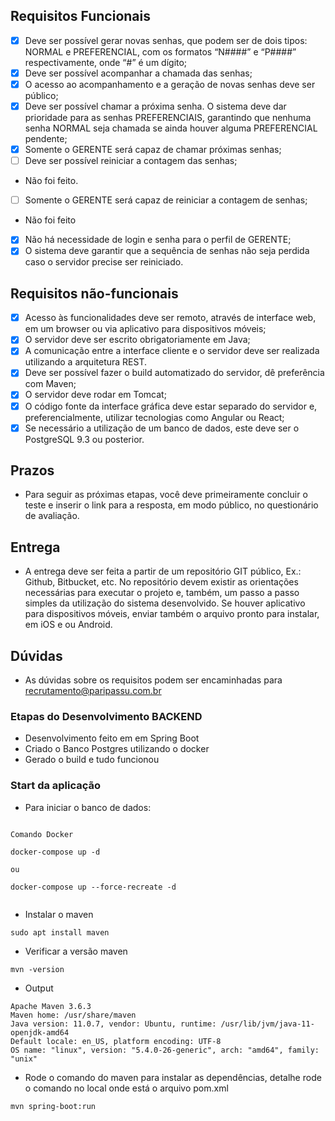 ## Requisitos Funcionais

- [x] Deve ser possível gerar novas senhas, que podem ser de dois tipos: NORMAL e PREFERENCIAL, com os formatos “N####” e “P####” respectivamente, onde “#” é um dígito;
- [x] Deve ser possível acompanhar a chamada das senhas;
- [x] O acesso ao acompanhamento e a geração de novas senhas deve ser público;
- [x] Deve ser possível chamar a próxima senha. O sistema deve dar prioridade para as senhas PREFERENCIAIS, garantindo que nenhuma senha NORMAL seja chamada se ainda houver alguma PREFERENCIAL pendente;
- [x] Somente o GERENTE será capaz de chamar próximas senhas;
- [ ] Deve ser possível reiniciar a contagem das senhas;
- Não foi feito.
- [ ] Somente o GERENTE será capaz de reiniciar a contagem de senhas;
- Não foi feito
- [x] Não há necessidade de login e senha para o perfil de GERENTE;
- [x] O sistema deve garantir que a sequência de senhas não seja perdida caso o servidor precise ser reiniciado.

## Requisitos não-funcionais

- [x] Acesso às funcionalidades deve ser remoto, através de interface web, em um browser ou via aplicativo para dispositivos móveis;
- [x] O servidor deve ser escrito obrigatoriamente em Java;
- [x] A comunicação entre a interface cliente e o servidor deve ser realizada utilizando a arquitetura REST.
- [x] Deve ser possível fazer o build automatizado do servidor, dê preferência com Maven;
- [x] O servidor deve rodar em Tomcat;
- [x] O código fonte da interface gráfica deve estar separado do servidor e, preferencialmente, utilizar tecnologias como Angular ou React;
- [x] Se necessário a utilização de um banco de dados, este deve ser o PostgreSQL 9.3 ou posterior.

## Prazos

- Para seguir as próximas etapas, você deve primeiramente concluir o teste e inserir o link para a resposta, em modo público, no questionário de avaliação.

## Entrega

- A entrega deve ser feita a partir de um repositório GIT público, Ex.: Github, Bitbucket, etc. No repositório devem existir as orientações necessárias para executar o projeto e, também, um passo a passo simples da utilização do sistema desenvolvido. Se houver aplicativo para dispositivos móveis, enviar também o arquivo pronto para instalar, em iOS e ou Android.

## Dúvidas

- As dúvidas sobre os requisitos podem ser encaminhadas para recrutamento@paripassu.com.br

### **Etapas do Desenvolvimento BACKEND**

- Desenvolvimento feito em em Spring Boot
- Criado o Banco Postgres utilizando o docker
- Gerado o build e tudo funcionou

### **Start da aplicação**

- Para iniciar o banco de dados:

```

Comando Docker

docker-compose up -d

ou

docker-compose up --force-recreate -d


```

- Instalar o maven

```
sudo apt install maven

```

- Verificar a versão maven

```
mvn -version

```

- Output

```
Apache Maven 3.6.3
Maven home: /usr/share/maven
Java version: 11.0.7, vendor: Ubuntu, runtime: /usr/lib/jvm/java-11-openjdk-amd64
Default locale: en_US, platform encoding: UTF-8
OS name: "linux", version: "5.4.0-26-generic", arch: "amd64", family: "unix"

```

- Rode o comando do maven para instalar as dependências, detalhe rode o comando no local onde está o arquivo pom.xml

```
mvn spring-boot:run
```
